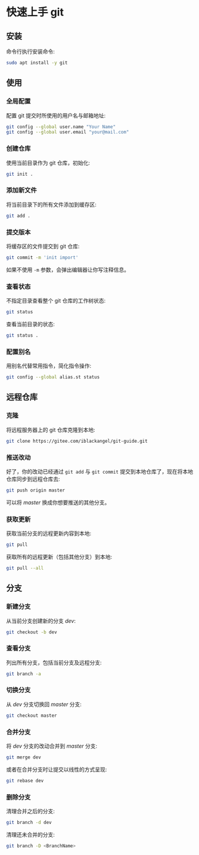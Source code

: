 # 快速上手 git

## 安装

命令行执行安装命令:

```bash
sudo apt install -y git
```

## 使用

### 全局配置

配置 git 提交时所使用的用户名与邮箱地址:

```bash
git config --global user.name "Your Name"
git config --global user.email "your@mail.com"
```

### 创建仓库

使用当前目录作为 git 仓库，初始化:

```bash
git init .
```

### 添加新文件

将当前目录下的所有文件添加到缓存区:

```bash
git add .
```

### 提交版本

将缓存区的文件提交到 git 仓库:

```bash
git commit -m 'init import'
```

如果不使用 `-m` 参数，会弹出编辑器让你写注释信息。

### 查看状态

不指定目录查看整个 git 仓库的工作树状态:

```bash
git status
```

查看当前目录的状态:

```bash
git status .
```

### 配置别名

用别名代替常用指令，简化指令操作:

```bash
git config --global alias.st status
```

## 远程仓库

### 克隆

将远程服务器上的 git 仓库克隆到本地:

```bash
git clone https://gitee.com/iblackangel/git-guide.git
```

### 推送改动

好了，你的改动已经通过 `git add` 与 `git commit` 提交到本地仓库了，现在将本地仓库同步到远程仓库去:

```bash
git push origin master
```

可以将 *master* 换成你想要推送的其他分支。

### 获取更新

获取当前分支的远程更新内容到本地:

```bash
git pull
```

获取所有的远程更新（包括其他分支）到本地:

```bash
git pull --all
```

## 分支

### 新建分支

从当前分支创建新的分支 *dev*:

```bash
git checkout -b dev
```

### 查看分支

列出所有分支，包括当前分支及远程分支:

```bash
git branch -a
```

### 切换分支

从 *dev* 分支切换回 *master* 分支:

```bash
git checkout master
```

### 合并分支

将 *dev* 分支的改动合并到 *master* 分支:

```bash
git merge dev
```

或者在合并分支时让提交以线性的方式呈现:

```bash
git rebase dev
```

### 删除分支

清理合并之后的分支:

```bash
git branch -d dev
```

清理还未合并的分支:

```bash
git branch -D <BranchName>
```
